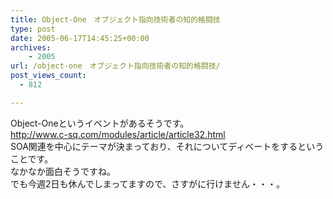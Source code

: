 ```yaml
---
title: Object-One　オブジェクト指向技術者の知的格闘技
type: post
date: 2005-06-17T14:45:25+00:00
archives:
    - 2005
url: /object-one　オブジェクト指向技術者の知的格闘技/
post_views_count:
  - 812

---
```

Object-Oneというイベントがあるそうです。  
<http://www.c-sq.com/modules/article/article32.html>  
SOA関連を中心にテーマが決まっており、それについてディベートをするということです。  
なかなか面白そうですね。  
でも今週2日も休んでしまってますので、さすがに行けません・・・。